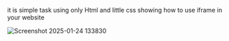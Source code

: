 it is simple task using only Html and little css 
showing how to use iframe in your website

![Screenshot 2025-01-24 133830](https://github.com/user-attachments/assets/4f738ead-8ff5-4030-9195-e04e6d5554a8)
